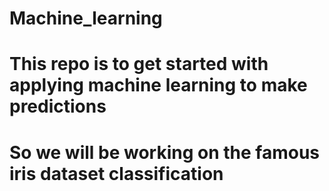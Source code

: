 # Machine_learning
# This repo is to get started with applying machine learning to make predictions
# So we will be working on the famous iris dataset classification

